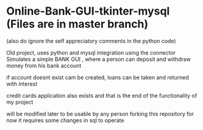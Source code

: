 # Online-Bank-GUI-tkinter-mysql (Files are in master branch)
(also do ignore the self appreciatory comments in the python code)

Old project, uses python and mysql integration using the connector
Simulates a simple BANK GUI , where a person can deposit and withdraw money from his bank account 

if account doesnt exist cam be created,
loans can be taken and returned with interest

credit cards application also exists
and that is the end of the functionality of my project

will be modified later to be usable by any person forking this repository
for now it requires some changes in sql to operate
